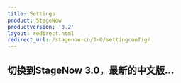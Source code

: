 ```yaml
---
title: Settings
product: StageNow
productversion: '3.2'
layout: redirect.html
redirect_url: /stagenow-cn/3-0/settingconfig/
---
```


## 切换到StageNow 3.0，最新的中文版...
